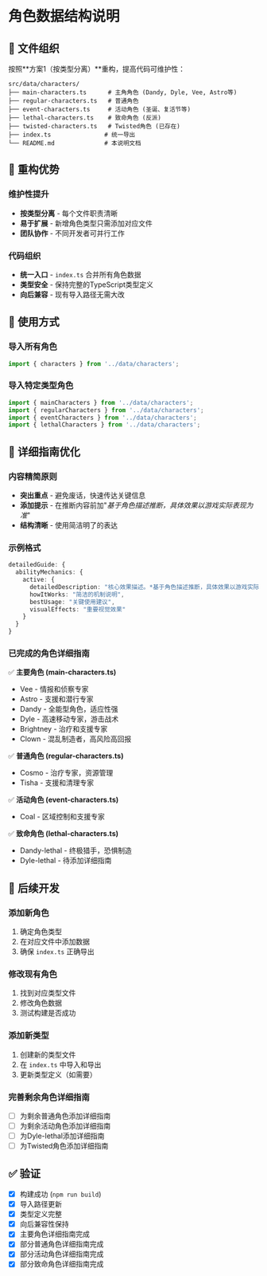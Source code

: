 # 角色数据结构说明

## 📁 文件组织

按照**方案1（按类型分离）**重构，提高代码可维护性：

```
src/data/characters/
├── main-characters.ts      # 主角角色 (Dandy, Dyle, Vee, Astro等)
├── regular-characters.ts   # 普通角色
├── event-characters.ts     # 活动角色 (圣诞、复活节等)
├── lethal-characters.ts    # 致命角色 (反派)
├── twisted-characters.ts   # Twisted角色 (已存在)
├── index.ts               # 统一导出
└── README.md              # 本说明文档
```

## 🔄 重构优势

### **维护性提升**
- **按类型分离** - 每个文件职责清晰
- **易于扩展** - 新增角色类型只需添加对应文件
- **团队协作** - 不同开发者可并行工作

### **代码组织**
- **统一入口** - `index.ts` 合并所有角色数据
- **类型安全** - 保持完整的TypeScript类型定义
- **向后兼容** - 现有导入路径无需大改

## 📝 使用方式

### **导入所有角色**
```typescript
import { characters } from '../data/characters';
```

### **导入特定类型角色**
```typescript
import { mainCharacters } from '../data/characters';
import { regularCharacters } from '../data/characters';
import { eventCharacters } from '../data/characters';
import { lethalCharacters } from '../data/characters';
```

## 🎯 详细指南优化

### **内容精简原则**
- **突出重点** - 避免废话，快速传达关键信息
- **添加提示** - 在推断内容前加"*基于角色描述推断，具体效果以游戏实际表现为准*"
- **结构清晰** - 使用简洁明了的表达

### **示例格式**
```typescript
detailedGuide: {
  abilityMechanics: {
    active: {
      detailedDescription: "核心效果描述。*基于角色描述推断，具体效果以游戏实际表现为准*",
      howItWorks: "简洁的机制说明",
      bestUsage: "关键使用建议",
      visualEffects: "重要视觉效果"
    }
  }
}
```

### **已完成的角色详细指南**
✅ **主要角色 (main-characters.ts)**
- Vee - 情报和侦察专家
- Astro - 支援和潜行专家  
- Dandy - 全能型角色，适应性强
- Dyle - 高速移动专家，游击战术
- Brightney - 治疗和支援专家
- Clown - 混乱制造者，高风险高回报

✅ **普通角色 (regular-characters.ts)**
- Cosmo - 治疗专家，资源管理
- Tisha - 支援和清理专家

✅ **活动角色 (event-characters.ts)**
- Coal - 区域控制和支援专家

✅ **致命角色 (lethal-characters.ts)**
- Dandy-lethal - 终极猎手，恐惧制造
- Dyle-lethal - 待添加详细指南

## 🚀 后续开发

### **添加新角色**
1. 确定角色类型
2. 在对应文件中添加数据
3. 确保 `index.ts` 正确导出

### **修改现有角色**
1. 找到对应类型文件
2. 修改角色数据
3. 测试构建是否成功

### **添加新类型**
1. 创建新的类型文件
2. 在 `index.ts` 中导入和导出
3. 更新类型定义（如需要）

### **完善剩余角色详细指南**
- [ ] 为剩余普通角色添加详细指南
- [ ] 为剩余活动角色添加详细指南
- [ ] 为Dyle-lethal添加详细指南
- [ ] 为Twisted角色添加详细指南

## ✅ 验证

- [x] 构建成功 (`npm run build`)
- [x] 导入路径更新
- [x] 类型定义完整
- [x] 向后兼容性保持
- [x] 主要角色详细指南完成
- [x] 部分普通角色详细指南完成
- [x] 部分活动角色详细指南完成
- [x] 部分致命角色详细指南完成
